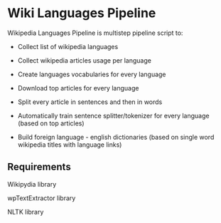 Wiki Languages Pipeline
============================

Wikipedia Languages Pipeline is multistep pipeline script to:

* Collect list of wikipedia languages

* Collect wikipedia articles usage per language

* Create languages vocabularies for every language

* Download top articles for every language

* Split every article in sentences and then in words 

* Automatically train sentence splitter/tokenizer for every language (based on top articles)

* Build foreign language - english dictionaries (based on single word wikipedia titles with language links)

Requirements
------------

Wikipydia library

wpTextExtractor library

NLTK library
	
